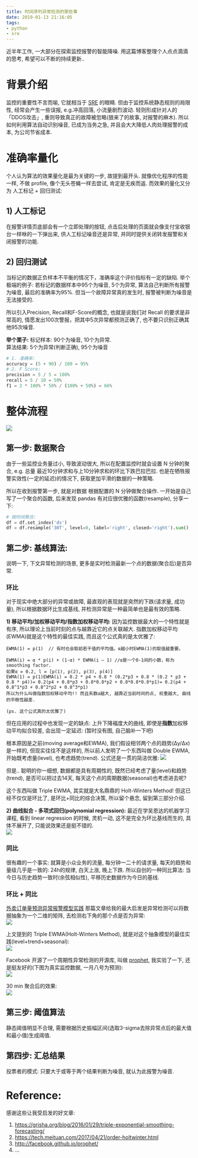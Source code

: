 ```yaml
---
title: 时间序列异常检测的那些事
date: 2019-01-13 21:16:05
tags:
- python
- sre
---
```


近半年工作, 一大部分在探索监控报警的智能降噪. 用这篇博客整理个人点点滴滴的思考, 希望可以不断的持续更新..

# 背景介绍
监控的重要性不言而喻, 它就相当于 [SRE](/blog/20180403/impressions-of-google-sre/) 的眼睛. 但由于监控系统静态规则的局限性, 经常会产生一些误报, e.g.冲高回落, 小流量剧烈波动. 轻则形成针对人的「DDOS攻击」, 重则导致真正的故障被忽略(狼来了的故事, 对报警的麻木). 所以如何利用算法自动识别噪音, 已成为当务之急, 并且会大大降低人肉处理报警的成本, 为公司节省成本.


<!--more-->


# 准确率量化
个人认为算法的效果量化是最为关键的一步, 故提到最开头. 就像优化程序的性能一样, 不做 profile, 像个无头苍蝇一样去尝试, 肯定是无疾而返. 而效果的量化又分为 人工标记 + 回归测试:   

## 1) 人工标记
在报警详情页底部会有一个立即处理的按钮, 点击后处理的页面就会像支付宝收银台一样咻的一下弹出来, 供人工标记噪音还是异常, 并同时提供关闭转发报警和关闭报警的功能.   

## 2) 回归测试
当标记的数据正负样本不平衡的情况下，准确率这个评价指标有一定的缺陷. 举个极端的例子: 若标记的数据样本中95个为噪音, 5个为异常, 算法自己判断所有报警为噪音, 最后的准确率为95%. 但当一个故障异常真的发生时, 报警被判断为噪音是无法接受的.

所以引入Precision, Recall和F-Score的概念, 也就是说我们对 Recall 的要求是非常高的, 情愿发出100次警报，把其中5次异常都预测正确了, 也不要只识别正确其他95次噪音.

**举个栗子:**
标记样本: 90个为噪音, 10个为异常.     
算法结果: 5个为异常(判断正确), 95个为噪音

``` python
# 1. 准确率:   
accuracy = (5 + 90) / 100 = 95%
# 2. F Score:   
precision = 5 / 5 = 100%   
recall = 5 / 10 = 50%   
f1 = 2 * 100% * 50% / (100% + 50%) = 66%
```


# 整体流程
![](/images/blog/190113_abnormal_detection/15473882766016.jpg)


## 第一步: 数据聚合
由于一些监控业务量过小, 导致波动很大, 所以在配置监控时就会设置 N 分钟的聚合, e.g. 总量 最近10分钟求和与上10分钟求和的环比下跌巴拉巴拉. 也是在牺牲报警实效性(一定的延迟)的情况下, 获取更加平滑的数据的一种策略.

所以在收到报警第一步, 就是对数据 根据配置的 N 分钟做聚合操作. 一开始是自己写了一个聚合的函数, 后来发现 pandas 有对应很优雅的函数(resample), 分享一下:
```python
# 按时间聚合:
df = df.set_index('ds')
df = df.resample('30T', level=0, label='right', closed='right').sum()
```

## 第二步: 基线算法:
说明一下, 下文异常检测的场景, 更多是实时检测最新一个点的数据(聚合后)是否异常.  

### 环比
对于现实中绝大部分的异常或故障, 最直观的表现就是突然的下跌(请求量, 成功量), 所以根据数据环比生成基线, 并检测异常是一种最简单也是最有效的策略.

**1) 移动平均/加权移动平均/指数加权移动平均:** 因为监控数据最大的一个特性就是有序, 所以理论上当前时刻的点与越靠近它的点关联越大. 指数加权移动平均(EWMA)就是这个特性的最佳实践, 而且这个公式真的是太优雅了:

```
EWMA(1) = p(1)  // 有时也会取前若干值的平均值。α越小时EWMA(1)的取值越重要。

EWMA(i) = α * p(i) + (1-α) * EWMA(i – 1) //α是一个0-1间的小数，称为smoothing factor.
如果α = 0.2, l = [p(1), p(2), p(3), p(4)]
EWMA(1) = p(1)EWMA(i) = 0.2 * p4 + 0.8 * (0.2*p3 + 0.8 * (0.2 * p3 + 0.8 * p4))= 0.2(p4 + 0.8*p3 + 0.8*0.8*p2 + 0.8*0.8*0.8*p1)= 0.2(p4 + 0.8^1*p3 + 0.8^2*p2 + 0.8^3*p1)
所以为什么叫做指数加权移动平均!! 而且系数α越大, 越靠近当前时间的点, 权重越大, 曲线的平稳性越差.

(ps. 这个公式真的太优雅了)
```

但在应用的过程中也发现一定的缺点: 上升下降福度大的曲线, 即使是**指数**加权移动平均拟合较差, 会出现一定延迟:
(暂时没有图, 自己脑补一下吧)

根本原因是之前(moving average和EWMA), 我们假设相邻两个点的趋势(Δy/Δx)是一样的, 但现实往往不是这样的, 所以前人发明了一个东西叫做 Double EWMA, 开始既考虑量(level), 也考虑趋势(trend). 公式还是一贯的简洁优雅:
![](/images/blog/190113_abnormal_detection/15473895179711.jpg)

但是.. 聪明的你一细想, 数据都是具有周期性的, 既然已经考虑了量(level)和趋势(trend), 是否可以把过去14天, 每天这个点的周期数据(seasonal)也考虑进去呢? 

这个东西叫做 Triple EWMA, 其实就是大名鼎鼎的 Holt-Winters Method! 但这已经不仅仅是环比了, 是环比+同比的综合决策, 所以留个悬念, 留到第三部分介绍.   

**2) 曲线拟合 - 多项式回归(polynomial regression):** 最近在学吴恩达的机器学习课程, 看到 linear regression 的时候, 灵机一动, 这不是完全为环比基线而生的, 具体不展开了, 只能说效果还是挺不错的.   
![](/images/blog/190113_abnormal_detection/15473905503211.jpg)


### 同比
很有趣的一个事实: 就算是小众业务的流量, 每分钟一二十的请求量, 每天的趋势和量级几乎是一致的: 24h的规律, 白天上涨, 晚上下跌. 所以自创的一种同比算法: 当今日与历史趋势一致时(余弦相似性), 平移历史数据作为今日的基线.    

### 环比 + 同比
[外卖订单量预测异常报警模型实践](https://tech.meituan.com/2017/04/21/order-holtwinter.html) 那篇文章给我的最大启发是异常检测可以将数据抽象为一个二维的矩阵, 去检测右下角的那个点是否为异常:    
![](/images/blog/190113_abnormal_detection/15473911371405.png)

上文提到的 Triple EWMA(Holt-Winters Method), 就是对这个抽象模型的最佳实践(level+trend+seasonal):   
![](/images/blog/190113_abnormal_detection/15473912830670.jpg)

Facebook 开源了一个周期性异常检测的开源库, 叫做 [prophet](https://facebook.github.io/prophet/), 我实验了一下, 还是挺友好的(下图为真实监控数据, 一月八号为预测):    
![](/images/blog/190113_abnormal_detection/15473914336484.jpg)

30 min 聚合后的效果:    
![](/images/blog/190113_abnormal_detection/15473915160851.png)

## 第三步: 阈值算法
静态阈值明显不合理, 需要根据历史振幅区间(选取3-sigma去除异常点后的最大值和最小值)生成阈值.    

## 第四步: 汇总结果
投票者的模式: 只要大于或等于两个结果判断为噪音, 就认为此报警为噪音. 

# Reference:
感谢这些让我受启发的好文章: 
1. https://grisha.org/blog/2016/01/29/triple-exponential-smoothing-forecasting/
2. https://tech.meituan.com/2017/04/21/order-holtwinter.html
3. http://facebook.github.io/prophet/
4. ...


